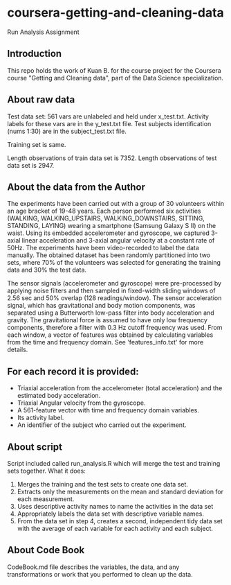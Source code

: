 coursera-getting-and-cleaning-data
==================================

Run Analysis Assignment

Introduction
------------
This repo holds the work of Kuan B. for the course project for the Coursera course "Getting and Cleaning data", part of the Data Science specialization.

About raw data
--------------

Test data set:
561 vars are unlabeled and held under x_test.txt. 
Activity labels for these vars are in the y_test.txt file.
Test subjects identification (nums 1:30) are in the subject_test.txt file.

Training set is same.

Length observations of train data set is 7352.
Length observations of test data set is 2947.

About the data from the Author
------------------------------

The experiments have been carried out with a group of 30 volunteers within an age bracket of 19-48 years. Each person performed six activities (WALKING, WALKING_UPSTAIRS, WALKING_DOWNSTAIRS, SITTING, STANDING, LAYING) wearing a smartphone (Samsung Galaxy S II) on the waist. Using its embedded accelerometer and gyroscope, we captured 3-axial linear acceleration and 3-axial angular velocity at a constant rate of 50Hz. The experiments have been video-recorded to label the data manually. The obtained dataset has been randomly partitioned into two sets, where 70% of the volunteers was selected for generating the training data and 30% the test data. 

The sensor signals (accelerometer and gyroscope) were pre-processed by applying noise filters and then sampled in fixed-width sliding windows of 2.56 sec and 50% overlap (128 readings/window). The sensor acceleration signal, which has gravitational and body motion components, was separated using a Butterworth low-pass filter into body acceleration and gravity. The gravitational force is assumed to have only low frequency components, therefore a filter with 0.3 Hz cutoff frequency was used. From each window, a vector of features was obtained by calculating variables from the time and frequency domain. See 'features_info.txt' for more details. 

For each record it is provided:
-------------------------------

- Triaxial acceleration from the accelerometer (total acceleration) and the estimated body acceleration.
- Triaxial Angular velocity from the gyroscope. 
- A 561-feature vector with time and frequency domain variables. 
- Its activity label. 
- An identifier of the subject who carried out the experiment.

About script
------------
Script included called run_analysis.R which will merge the test and training sets together. What it does:

1. Merges the training and the test sets to create one data set.
2. Extracts only the measurements on the mean and standard deviation for each measurement. 
3. Uses descriptive activity names to name the activities in the data set
4. Appropriately labels the data set with descriptive variable names. 
5. From the data set in step 4, creates a second, independent tidy data set with the average of each variable for each activity and each subject.

About Code Book
---------------
CodeBook.md file describes the variables, the data, and any transformations or work that you performed to clean up the data.
